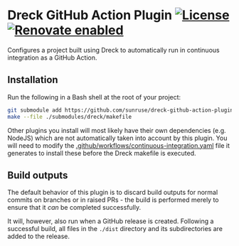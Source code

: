 # Dreck GitHub Action Plugin [![License](https://img.shields.io/github/license/sunruse/dreck-github-action-plugin.svg)](https://github.com/sunruse/dreck-github-action-plugin/blob/master/license) [![Renovate enabled](https://img.shields.io/badge/renovate-enabled-brightgreen.svg)](https://renovatebot.com/)

Configures a project built using Dreck to automatically run in continuous integration as a GitHub Action.

## Installation

Run the following in a Bash shell at the root of your project:

```bash
git submodule add https://github.com/sunruse/dreck-github-action-plugin submodules/plugins/github-action
make --file ./submodules/dreck/makefile
```

Other plugins you install will most likely have their own dependencies (e.g. NodeJS) which are not automatically taken into account by this plugin.  You will need to modify the [.github/workflows/continuous-integration.yaml](./bundled/.github/workflows/continuous-integration.yaml) file it generates to install these before the Dreck makefile is executed.

## Build outputs

The default behavior of this plugin is to discard build outputs for normal commits on branches or in raised PRs - the build is performed merely to ensure that it _can_ be completed successfully.

It will, however, also run when a GitHub release is created.  Following a successful build, all files in the `./dist` directory and its subdirectories are added to the release.
